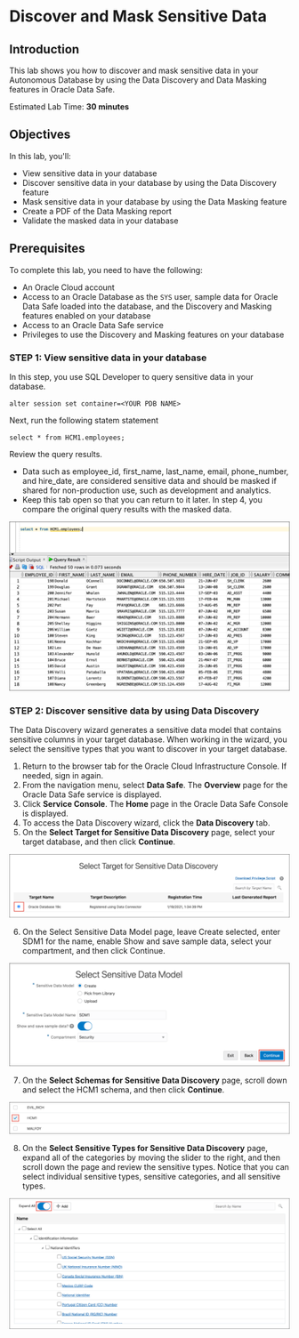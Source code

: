 # Discover and Mask Sensitive Data

## Introduction

This lab shows you how to discover and mask sensitive data in your Autonomous Database by using the Data Discovery and Data Masking features in Oracle Data Safe.

Estimated Lab Time: **30 minutes**

## Objectives

In this lab, you'll:

- View sensitive data in your database
- Discover sensitive data in your database by using the Data Discovery feature
- Mask sensitive data in your database by using the Data Masking feature
- Create a PDF of the Data Masking report
- Validate the masked data in your database

## Prerequisites

To complete this lab, you need to have the following:

- An Oracle Cloud account
- Access to an Oracle Database as the `SYS` user, sample data for Oracle Data Safe loaded into the database, and the Discovery and Masking features enabled on your database
- Access to an Oracle Data Safe service
- Privileges to use the Discovery and Masking features on your database

### STEP 1: View sensitive data in your database

In this step, you use SQL Developer to query sensitive data in your database.

```
alter session set container=<YOUR PDB NAME>
```

Next, run the following statem statement

```
select * from HCM1.employees;
```

Review the query results.

- Data such as employee_id, first_name, last_name, email, phone_number, and hire_date, are considered sensitive data and should be masked if shared for non-production use, such as development and analytics.
- Keep this tab open so that you can return to it later. In step 4, you compare the original query results with the masked data.

![Select all employees](images/select-all.png)

### STEP 2: Discover sensitive data by using Data Discovery

The Data Discovery wizard generates a sensitive data model that contains sensitive columns in your target database. When working in the wizard, you select the sensitive types that you want to discover in your target database.

1. Return to the browser tab for the Oracle Cloud Infrastructure Console. If needed, sign in again.
2. From the navigation menu, select **Data Safe**. The **Overview** page for the Oracle Data Safe service is displayed.
3. Click **Service Console**. The **Home** page in the Oracle Data Safe Console is displayed.
4. To access the Data Discovery wizard, click the **Data Discovery** tab.
5. On the **Select Target for Sensitive Data Discovery** page, select your target database, and then click **Continue**.

![Data Discovery Page](images/data-discovery.png)

6. On the Select Sensitive Data Model page, leave Create selected, enter SDM1 for the name, enable Show and save sample data, select your compartment, and then click Continue.

![Create Data Discovery Model](images/create-model.png)

7. On the **Select Schemas for Sensitive Data Discovery** page, scroll down and select the HCM1 schema, and then click **Continue**.

![Select the Schema for data discovery](images/hcm1.png)

8. On the **Select Sensitive Types for Sensitive Data Discovery** page, expand all of the categories by moving the slider to the right, and then scroll down the page and review the sensitive types. Notice that you can select individual sensitive types, sensitive categories, and all sensitive types.

![Select the Schema for data discovery](images/expand-sensitive-types.png)
